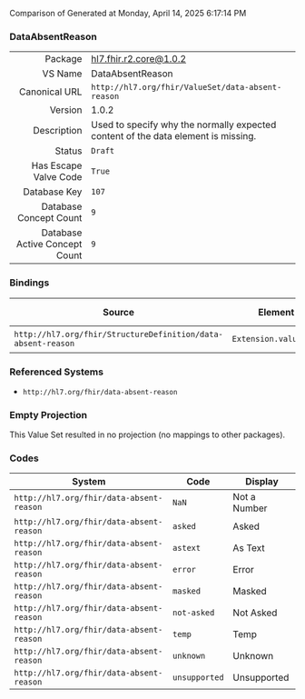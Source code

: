 Comparison of 
Generated at Monday, April 14, 2025 6:17:14 PM

### DataAbsentReason

|      |     |
| ---: | --- |
| Package | hl7.fhir.r2.core@1.0.2 |
| VS Name | DataAbsentReason |
| Canonical URL | `http://hl7.org/fhir/ValueSet/data-absent-reason` |
| Version | 1.0.2 |
| Description | Used to specify why the normally expected content of the data element is missing. |
| Status | `Draft` |
| Has Escape Valve Code | `True` |
| Database Key | `107` |
| Database Concept Count | `9` |
| Database Active Concept Count | `9` |
### Bindings

| Source | Element | Binding | Strength | Element Short |
| ------ | ------- | ------- | -------- | ------------- |
| `http://hl7.org/fhir/StructureDefinition/data-absent-reason` | `Extension.valueCode` | `http://hl7.org/fhir/ValueSet/data-absent-reason` | `Required` | Value of extension |

### Referenced Systems

* `http://hl7.org/fhir/data-absent-reason`
### Empty Projection

This Value Set resulted in no projection (no mappings to other packages).

### Codes

| System | Code | Display |
| ------ | ---- | ------- |
| `http://hl7.org/fhir/data-absent-reason` | `NaN` | Not a Number |
| `http://hl7.org/fhir/data-absent-reason` | `asked` | Asked |
| `http://hl7.org/fhir/data-absent-reason` | `astext` | As Text |
| `http://hl7.org/fhir/data-absent-reason` | `error` | Error |
| `http://hl7.org/fhir/data-absent-reason` | `masked` | Masked |
| `http://hl7.org/fhir/data-absent-reason` | `not-asked` | Not Asked |
| `http://hl7.org/fhir/data-absent-reason` | `temp` | Temp |
| `http://hl7.org/fhir/data-absent-reason` | `unknown` | Unknown |
| `http://hl7.org/fhir/data-absent-reason` | `unsupported` | Unsupported |
